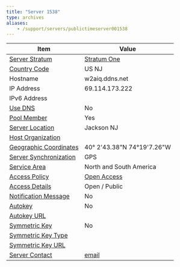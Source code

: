 ```yaml
---
title: "Server 1538"
type: archives
aliases:
    - /support/servers/publictimeserver001538
---
```


| Item | Value |
| ----- | ----- |
| [Server Stratum](/support/servers/serverstratum) | [Stratum One](/support/servers/stratumonetimeservers) |
| [Country Code](/support/servers/countrycode) | US NJ |
| Hostname |  w2aiq.ddns.net |
| IP Address |  69.114.173.222 |
| IPv6 Address | |
| [Use DNS](/support/servers/usedns) | No |
| [Pool Member](/support/servers/poolmember) | Yes |
| [Server Location](/support/servers/serverlocation) |  Jackson NJ |
| [Host Organization](/support/servers/hostorganization) | |
| [ Geographic Coordinates](/support/servers/geographiccoordinates) |  40° 2'43.38"N 74°19'7.26"W |
| [Server Synchronization](/support/servers/serversynchronization) | GPS |
| [Service Area](/support/servers/servicearea) |  North and South America  |
| [Access Policy](/support/servers/accesspolicy) | [Open Access](/support/servers/openaccess) |
| [Access Details](/support/servers/accessdetails) |  Open / Public  |
| [Notification Message](/support/servers/notificationmessage) | No |
| [Autokey](/support/servers/autokey) | No |
| [Autokey URL](/support/servers/autokeyurl) | |
| [Symmetric Key](/support/servers/symmetrickey) | No |
| [Symmetric Key Type](/support/servers/symmetrickeytype) | |
| [Symmetric Key URL](/support/servers/symmetrickeyurl) | |
| [Server Contact](/support/servers/servercontact) | [email](mailto:oilpan@optonline.net) |